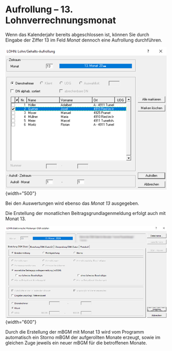 # Aufrollung – 13. Lohnverrechnungsmonat

Wenn das Kalenderjahr bereits abgeschlossen ist, können Sie durch Eingabe der Ziffer 13 im Feld *Monat* dennoch eine Aufrollung durchführen.

![Image](<img/image43.png>){width="500"}

Bei den Auswertungen wird ebenso das *Monat 13* ausgegeben.

Die Erstellung der monatlichen Beitragsgrundlagenmeldung erfolgt auch mit Monat 13.

![Image](<img/image44.png>){width="600"}

Durch die Erstellung der mBGM mit Monat 13 wird vom Programm automatisch ein Storno mBGM der aufgerollten Monate erzeugt, sowie im gleichen Zuge jeweils ein neuer mBGM für die betroffenen Monate.
